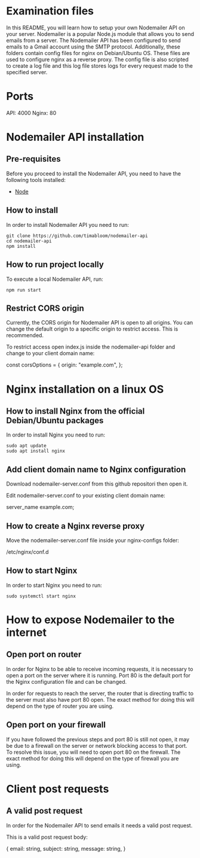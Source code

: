 # Examination files

In this README, you will learn how to setup your own Nodemailer API on your server. Nodemailer is a popular Node.js module that allows you to send emails from a server. The Nodemailer API has been configured to send emails to a Gmail account using the SMTP protocol. Additionally, these folders contain config files for nginx on Debian/Ubuntu OS. These files are used to configure nginx as a reverse proxy. The config file is also scripted to create a log file and this log file stores logs for every request made to the specified server.

# Ports

API: 4000
Nginx: 80

# Nodemailer API installation

## Pre-requisites

Before you proceed to install the Nodemailer API, you need to have the following tools installed:

- [Node](https://nodejs.org/en/)

## How to install

In order to install Nodemailer API you need to run:

```
git clone https://github.com/timabloom/nodemailer-api
cd nodemailer-api
npm install
```

## How to run project locally

To execute a local Nodemailer API, run:

```
npm run start
```

## Restrict CORS origin

Currently, the CORS origin for Nodemailer API is open to all origins. You can change the default origin to a specific origin to restrict access. This is recommended.

To restrict access open index.js inside the nodemailer-api folder and change to your client domain name:

const corsOptions = {
origin: "example.com",
};

# Nginx installation on a linux OS

## How to install Nginx from the official Debian/Ubuntu packages

In order to install Nginx you need to run:

```
sudo apt update
sudo apt install nginx
```

## Add client domain name to Nginx configuration

Download nodemailer-server.conf from this github repositori then open it.

Edit nodemailer-server.conf to your existing client domain name:

server_name example.com;

## How to create a Nginx reverse proxy

Move the nodemailer-server.conf file inside your nginx-configs folder:

/etc/nginx/conf.d

## How to start Nginx

In order to start Nginx you need to run:

```
sudo systemctl start nginx
```

# How to expose Nodemailer to the internet

## Open port on router

In order for Nginx to be able to receive incoming requests, it is necessary to open a port on the server where it is running. Port 80 is the default port for the Nginx configuration file and can be changed.

In order for requests to reach the server, the router that is directing traffic to the server must also have port 80 open. The exact method for doing this will depend on the type of router you are using.

## Open port on your firewall

If you have followed the previous steps and port 80 is still not open, it may be due to a firewall on the server or network blocking access to that port. To resolve this issue, you will need to open port 80 on the firewall. The exact method for doing this will depend on the type of firewall you are using.

# Client post requests

## A valid post request

In order for the Nodemailer API to send emails it needs a valid post request.

This is a valid post request body:

{
email: string,
subject: string,
message: string,
}

